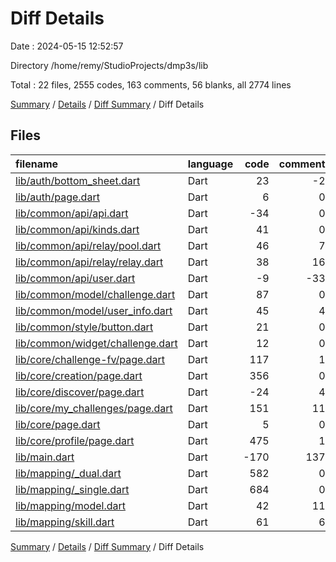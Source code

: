 # Diff Details

Date : 2024-05-15 12:52:57

Directory /home/remy/StudioProjects/dmp3s/lib

Total : 22 files,  2555 codes, 163 comments, 56 blanks, all 2774 lines

[Summary](results.md) / [Details](details.md) / [Diff Summary](diff.md) / Diff Details

## Files
| filename | language | code | comment | blank | total |
| :--- | :--- | ---: | ---: | ---: | ---: |
| [lib/auth/bottom_sheet.dart](/lib/auth/bottom_sheet.dart) | Dart | 23 | -2 | -1 | 20 |
| [lib/auth/page.dart](/lib/auth/page.dart) | Dart | 6 | 0 | 0 | 6 |
| [lib/common/api/api.dart](/lib/common/api/api.dart) | Dart | -34 | 0 | -9 | -43 |
| [lib/common/api/kinds.dart](/lib/common/api/kinds.dart) | Dart | 41 | 0 | 3 | 44 |
| [lib/common/api/relay/pool.dart](/lib/common/api/relay/pool.dart) | Dart | 46 | 7 | 10 | 63 |
| [lib/common/api/relay/relay.dart](/lib/common/api/relay/relay.dart) | Dart | 38 | 16 | 11 | 65 |
| [lib/common/api/user.dart](/lib/common/api/user.dart) | Dart | -9 | -33 | -13 | -55 |
| [lib/common/model/challenge.dart](/lib/common/model/challenge.dart) | Dart | 87 | 0 | 9 | 96 |
| [lib/common/model/user_info.dart](/lib/common/model/user_info.dart) | Dart | 45 | 4 | 7 | 56 |
| [lib/common/style/button.dart](/lib/common/style/button.dart) | Dart | 21 | 0 | 2 | 23 |
| [lib/common/widget/challenge.dart](/lib/common/widget/challenge.dart) | Dart | 12 | 0 | 1 | 13 |
| [lib/core/challenge-fv/page.dart](/lib/core/challenge-fv/page.dart) | Dart | 117 | 1 | 4 | 122 |
| [lib/core/creation/page.dart](/lib/core/creation/page.dart) | Dart | 356 | 0 | 6 | 362 |
| [lib/core/discover/page.dart](/lib/core/discover/page.dart) | Dart | -24 | 4 | 3 | -17 |
| [lib/core/my_challenges/page.dart](/lib/core/my_challenges/page.dart) | Dart | 151 | 11 | 12 | 174 |
| [lib/core/page.dart](/lib/core/page.dart) | Dart | 5 | 0 | 0 | 5 |
| [lib/core/profile/page.dart](/lib/core/profile/page.dart) | Dart | 475 | 1 | -3 | 473 |
| [lib/main.dart](/lib/main.dart) | Dart | -170 | 137 | -8 | -41 |
| [lib/mapping/_dual.dart](/lib/mapping/_dual.dart) | Dart | 582 | 0 | 2 | 584 |
| [lib/mapping/_single.dart](/lib/mapping/_single.dart) | Dart | 684 | 0 | 2 | 686 |
| [lib/mapping/model.dart](/lib/mapping/model.dart) | Dart | 42 | 11 | 8 | 61 |
| [lib/mapping/skill.dart](/lib/mapping/skill.dart) | Dart | 61 | 6 | 10 | 77 |

[Summary](results.md) / [Details](details.md) / [Diff Summary](diff.md) / Diff Details